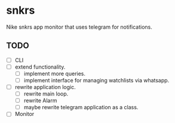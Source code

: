 # snkrs

Nike snkrs app monitor that uses telegram for notifications.

## TODO
 * [ ] CLI
 * [ ] extend functionality.
   * [ ] implement more queries.
   * [ ] implement interface for managing watchlists via whatsapp.
 * [ ] rewrite application logic.
   * [ ] rewrite main loop.
   * [ ] rewrite Alarm
   * [ ] maybe rewrite telegram application as a class.
 * [ ] Monitor
